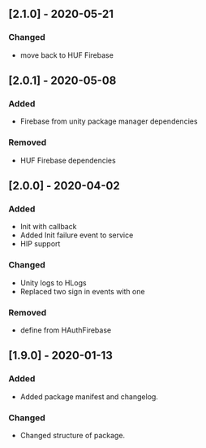 ## [2.1.0] - 2020-05-21
### Changed
- move back to HUF Firebase


## [2.0.1] - 2020-05-08
### Added
- Firebase from unity package manager dependencies

### Removed
- HUF Firebase dependencies

## [2.0.0] - 2020-04-02
### Added
- Init with callback
- Added Init failure event to service
- HIP support

### Changed
- Unity logs to HLogs
- Replaced two sign in events with one

### Removed
- define from HAuthFirebase

## [1.9.0] - 2020-01-13
### Added
- Added package manifest and changelog.

### Changed
- Changed structure of package.